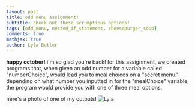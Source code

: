 ```yaml
---
layout: post
title: odd menu assignment!
subtitle: check out these scrumptious options!
tags: [odd_menu, nested_if_statement, cheeseburger_soup]
comments: true
mathjax: true
author: Lyla Butler
---
```


**happy october!**
i'm so glad you're back! for this assignment, we created programs that, when given an odd number for a variable called "numberChoice", would lead you to meal choices on a "secret menu."
depending on what number you inputted in for the "mealChoice" variable, the program would provide you with one of three meal options.

here's a photo of one of my outputs!
![Lyla](https://lylafbutler.github.io/assets/img/lylaphoto.jpeg)
